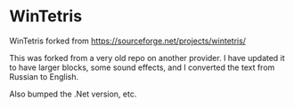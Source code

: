 # WinTetris
WinTetris forked from https://sourceforge.net/projects/wintetris/

This was forked from a very old repo on another provider.
I have updated it to have larger blocks, some sound effects, and I converted the text from Russian to English.

Also bumped the .Net version, etc.
